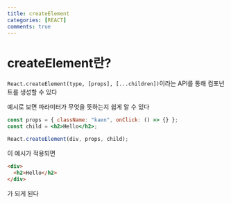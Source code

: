 ```yaml
---
title: createElement
categories: [REACT]
comments: true
---
```


# createElement란?

`React.createElement(type, [props], [...children])`이라는 API를 통해 컴포넌트를 생성할 수 있다

예시로 보면 파라미터가 무엇을 뜻하는지 쉽게 알 수 있다

```jsx
const props = { className: "kaen", onClick: () => {} };
const child = <h2>Hello</h2>;

React.createElement(div, props, child);
```

이 예시가 적용되면

```html
<div>
  <h2>Hello</h2>
</div>
```

가 되게 된다
